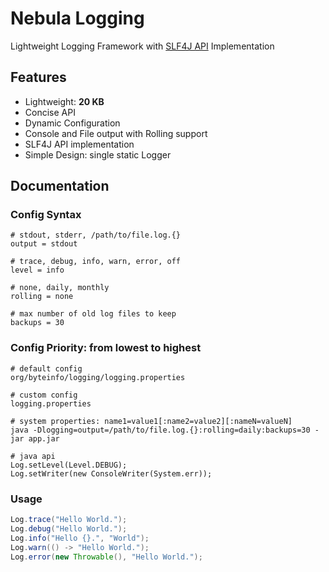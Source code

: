 Nebula Logging
==============

Lightweight Logging Framework with [SLF4J API](https://www.slf4j.org) Implementation


Features
--------

* Lightweight: **20 KB**
* Concise API
* Dynamic Configuration
* Console and File output with Rolling support
* SLF4J API implementation
* Simple Design: single static Logger


Documentation
-------------

### Config Syntax
```
# stdout, stderr, /path/to/file.log.{}
output = stdout

# trace, debug, info, warn, error, off
level = info

# none, daily, monthly
rolling = none

# max number of old log files to keep
backups = 30
```

### Config Priority: from lowest to highest
```
# default config
org/byteinfo/logging/logging.properties

# custom config
logging.properties

# system properties: name1=value1[:name2=value2][:nameN=valueN]
java -Dlogging=output=/path/to/file.log.{}:rolling=daily:backups=30 -jar app.jar

# java api
Log.setLevel(Level.DEBUG);
Log.setWriter(new ConsoleWriter(System.err));
```

### Usage
```java
Log.trace("Hello World.");
Log.debug("Hello World.");
Log.info("Hello {}.", "World");
Log.warn(() -> "Hello World.");
Log.error(new Throwable(), "Hello World.");
```
